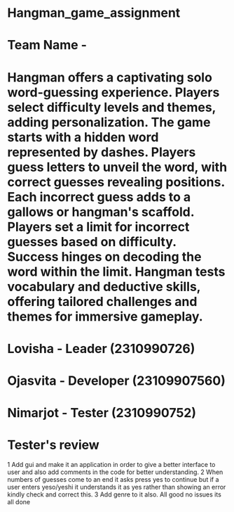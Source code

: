 # Hangman_game_assignment
# Team Name - 
# Hangman offers a captivating solo word-guessing experience. Players select difficulty levels and themes, adding personalization. The game starts with a hidden word represented by dashes. Players guess letters to unveil the word, with correct guesses revealing positions. Each incorrect guess adds to a gallows or hangman's scaffold. Players set a limit for incorrect guesses based on difficulty. Success hinges on decoding the word within the limit. Hangman tests vocabulary and deductive skills, offering tailored challenges and themes for immersive gameplay.
# Lovisha - Leader (2310990726)
# Ojasvita - Developer (23109907560)
# Nimarjot - Tester (2310990752)

# Tester's review
1 Add gui and make it an application in order to give a better interface to user and also add comments in the code for better understanding.
2 When numbers of guesses come to an end it  asks press yes to continue but if a user enters yeso/yeshi it understands it as yes rather than showing an error kindly check and correct this.
3 Add genre to it also.
All good no issues its all done
